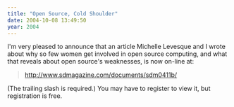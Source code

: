 ```yaml
---
title: "Open Source, Cold Shoulder"
date: 2004-10-08 13:49:50
year: 2004
---
```

I'm very pleased to announce that an article Michelle
Levesque and I wrote about why so few women get involved in open source
computing, and what that reveals about open source's weaknesses, is now
on-line at:
<blockquote><a href="http://www.sdmagazine.com/documents/sdm0411b/">http://www.sdmagazine.com/documents/sdm0411b/</a></blockquote>
(The trailing slash is required.) You may have to register to view it, but registration is free.
